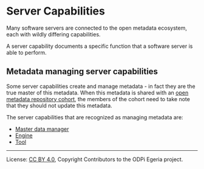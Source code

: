 <!-- SPDX-License-Identifier: CC-BY-4.0 -->
<!-- Copyright Contributors to the ODPi Egeria project. -->

# Server Capabilities

Many software servers are connected to the open metadata ecosystem, each with wildly differing
capabilities.

A server capability documents a specific function that a software server is able to perform.

## Metadata managing server capabilities

Some server capabilities create and manage metadata - in fact they are the true master of this
metadata.  When this metadata is shared with an
[open metadata repository cohort](../../../../repository-services/docs/open-metadata-repository-cohort.md),
the members of the cohort need to take note that they should not update this metadata.

The server capabilities that are recognized as managing metadata are:

* [Master data manager](master-data-manager.md)
* [Engine](engine.md)
* [Tool](tool.md)





----
License: [CC BY 4.0](https://creativecommons.org/licenses/by/4.0/),
Copyright Contributors to the ODPi Egeria project.